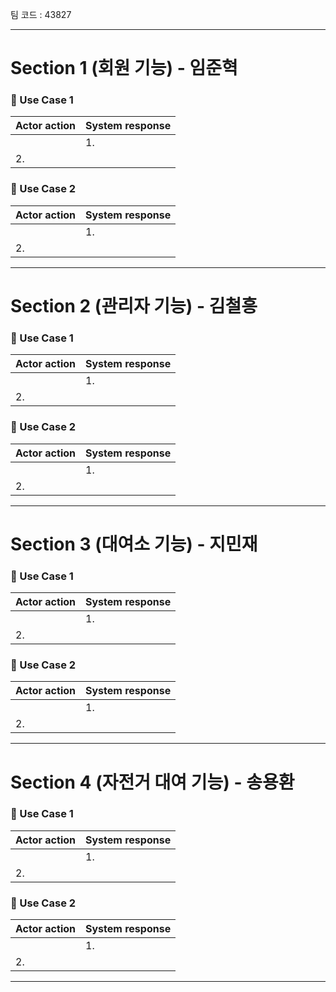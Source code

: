 팀 코드 :  43827

---
# Section 1 (회원 기능) - 임준혁

### 📌 Use Case 1

| Actor action | System response |
| ------------ | --------------- |
|              | 1.              |
| 2.           |                 |


### 📌 Use Case 2

| Actor action | System response |
| ------------ | --------------- |
|              | 1.              |
| 2.           |                 |


---
# Section 2 (관리자 기능) - 김철흥

### 📌 Use Case 1

| Actor action | System response |
| ------------ | --------------- |
|              | 1.              |
| 2.           |                 |


### 📌 Use Case 2

| Actor action | System response |
| ------------ | --------------- |
|              | 1.              |
| 2.           |                 |


---
# Section 3 (대여소 기능) - 지민재

### 📌 Use Case 1

| Actor action | System response |
| ------------ | --------------- |
|              | 1.              |
| 2.           |                 |


### 📌 Use Case 2

| Actor action | System response |
| ------------ | --------------- |
|              | 1.              |
| 2.           |                 |


---
# Section 4 (자전거 대여 기능) - 송용환

### 📌 Use Case 1

| Actor action | System response |
| ------------ | --------------- |
|              | 1.              |
| 2.           |                 |


### 📌 Use Case 2

| Actor action | System response |
| ------------ | --------------- |
|              | 1.              |
| 2.           |                 |


---